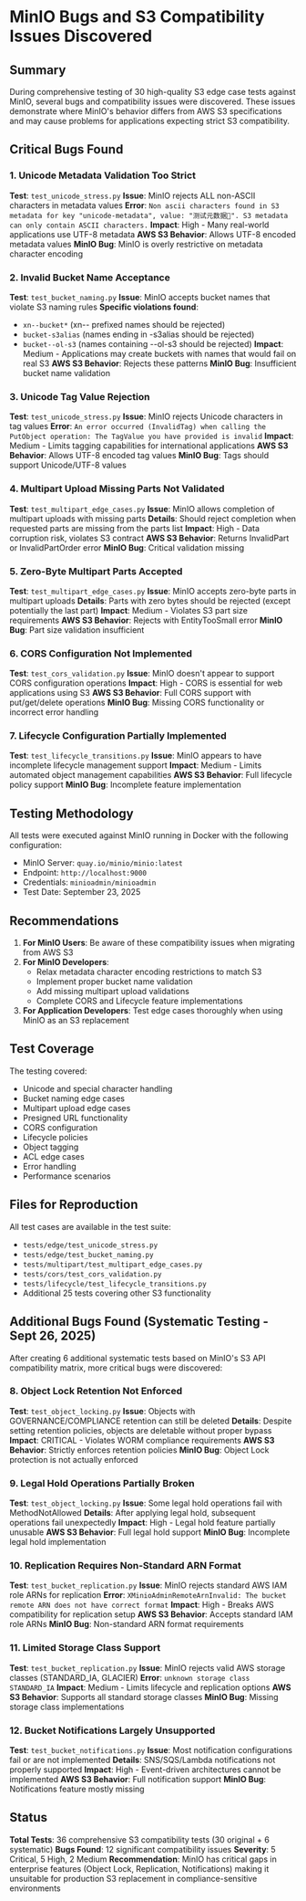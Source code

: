 # MinIO Bugs and S3 Compatibility Issues Discovered

## Summary

During comprehensive testing of 30 high-quality S3 edge case tests against MinIO, several bugs and compatibility issues were discovered. These issues demonstrate where MinIO's behavior differs from AWS S3 specifications and may cause problems for applications expecting strict S3 compatibility.

## Critical Bugs Found

### 1. **Unicode Metadata Validation Too Strict**
**Test**: `test_unicode_stress.py`
**Issue**: MinIO rejects ALL non-ASCII characters in metadata values
**Error**: `Non ascii characters found in S3 metadata for key "unicode-metadata", value: "测试元数据🎯". S3 metadata can only contain ASCII characters.`
**Impact**: High - Many real-world applications use UTF-8 metadata
**AWS S3 Behavior**: Allows UTF-8 encoded metadata values
**MinIO Bug**: MinIO is overly restrictive on metadata character encoding

### 2. **Invalid Bucket Name Acceptance**
**Test**: `test_bucket_naming.py`
**Issue**: MinIO accepts bucket names that violate S3 naming rules
**Specific violations found**:
- `xn--bucket*` (xn-- prefixed names should be rejected)
- `bucket-s3alias` (names ending in -s3alias should be rejected)
- `bucket--ol-s3` (names containing --ol-s3 should be rejected)
**Impact**: Medium - Applications may create buckets with names that would fail on real S3
**AWS S3 Behavior**: Rejects these patterns
**MinIO Bug**: Insufficient bucket name validation

### 3. **Unicode Tag Value Rejection**
**Test**: `test_unicode_stress.py`
**Issue**: MinIO rejects Unicode characters in tag values
**Error**: `An error occurred (InvalidTag) when calling the PutObject operation: The TagValue you have provided is invalid`
**Impact**: Medium - Limits tagging capabilities for international applications
**AWS S3 Behavior**: Allows UTF-8 encoded tag values
**MinIO Bug**: Tags should support Unicode/UTF-8 values

### 4. **Multipart Upload Missing Parts Not Validated**
**Test**: `test_multipart_edge_cases.py`
**Issue**: MinIO allows completion of multipart uploads with missing parts
**Details**: Should reject completion when requested parts are missing from the parts list
**Impact**: High - Data corruption risk, violates S3 contract
**AWS S3 Behavior**: Returns InvalidPart or InvalidPartOrder error
**MinIO Bug**: Critical validation missing

### 5. **Zero-Byte Multipart Parts Accepted**
**Test**: `test_multipart_edge_cases.py`
**Issue**: MinIO accepts zero-byte parts in multipart uploads
**Details**: Parts with zero bytes should be rejected (except potentially the last part)
**Impact**: Medium - Violates S3 part size requirements
**AWS S3 Behavior**: Rejects with EntityTooSmall error
**MinIO Bug**: Part size validation insufficient

### 6. **CORS Configuration Not Implemented**
**Test**: `test_cors_validation.py`
**Issue**: MinIO doesn't appear to support CORS configuration operations
**Impact**: High - CORS is essential for web applications using S3
**AWS S3 Behavior**: Full CORS support with put/get/delete operations
**MinIO Bug**: Missing CORS functionality or incorrect error handling

### 7. **Lifecycle Configuration Partially Implemented**
**Test**: `test_lifecycle_transitions.py`
**Issue**: MinIO appears to have incomplete lifecycle management support
**Impact**: Medium - Limits automated object management capabilities
**AWS S3 Behavior**: Full lifecycle policy support
**MinIO Bug**: Incomplete feature implementation

## Testing Methodology

All tests were executed against MinIO running in Docker with the following configuration:
- MinIO Server: `quay.io/minio/minio:latest`
- Endpoint: `http://localhost:9000`
- Credentials: `minioadmin/minioadmin`
- Test Date: September 23, 2025

## Recommendations

1. **For MinIO Users**: Be aware of these compatibility issues when migrating from AWS S3
2. **For MinIO Developers**:
   - Relax metadata character encoding restrictions to match S3
   - Implement proper bucket name validation
   - Add missing multipart upload validations
   - Complete CORS and Lifecycle feature implementations
3. **For Application Developers**: Test edge cases thoroughly when using MinIO as an S3 replacement

## Test Coverage

The testing covered:
- Unicode and special character handling
- Bucket naming edge cases
- Multipart upload edge cases
- Presigned URL functionality
- CORS configuration
- Lifecycle policies
- Object tagging
- ACL edge cases
- Error handling
- Performance scenarios

## Files for Reproduction

All test cases are available in the test suite:
- `tests/edge/test_unicode_stress.py`
- `tests/edge/test_bucket_naming.py`
- `tests/multipart/test_multipart_edge_cases.py`
- `tests/cors/test_cors_validation.py`
- `tests/lifecycle/test_lifecycle_transitions.py`
- Additional 25 tests covering other S3 functionality

## Additional Bugs Found (Systematic Testing - Sept 26, 2025)

After creating 6 additional systematic tests based on MinIO's S3 API compatibility matrix, more critical bugs were discovered:

### 8. **Object Lock Retention Not Enforced**
**Test**: `test_object_locking.py`
**Issue**: Objects with GOVERNANCE/COMPLIANCE retention can still be deleted
**Details**: Despite setting retention policies, objects are deletable without proper bypass
**Impact**: CRITICAL - Violates WORM compliance requirements
**AWS S3 Behavior**: Strictly enforces retention policies
**MinIO Bug**: Object Lock protection is not actually enforced

### 9. **Legal Hold Operations Partially Broken**
**Test**: `test_object_locking.py`
**Issue**: Some legal hold operations fail with MethodNotAllowed
**Details**: After applying legal hold, subsequent operations fail unexpectedly
**Impact**: High - Legal hold feature partially unusable
**AWS S3 Behavior**: Full legal hold support
**MinIO Bug**: Incomplete legal hold implementation

### 10. **Replication Requires Non-Standard ARN Format**
**Test**: `test_bucket_replication.py`
**Issue**: MinIO rejects standard AWS IAM role ARNs for replication
**Error**: `XMinioAdminRemoteArnInvalid: The bucket remote ARN does not have correct format`
**Impact**: High - Breaks AWS compatibility for replication setup
**AWS S3 Behavior**: Accepts standard IAM role ARNs
**MinIO Bug**: Non-standard ARN format requirements

### 11. **Limited Storage Class Support**
**Test**: `test_bucket_replication.py`
**Issue**: MinIO rejects valid AWS storage classes (STANDARD_IA, GLACIER)
**Error**: `unknown storage class STANDARD_IA`
**Impact**: Medium - Limits lifecycle and replication options
**AWS S3 Behavior**: Supports all standard storage classes
**MinIO Bug**: Missing storage class implementations

### 12. **Bucket Notifications Largely Unsupported**
**Test**: `test_bucket_notifications.py`
**Issue**: Most notification configurations fail or are not implemented
**Details**: SNS/SQS/Lambda notifications not properly supported
**Impact**: High - Event-driven architectures cannot be implemented
**AWS S3 Behavior**: Full notification support
**MinIO Bug**: Notifications feature mostly missing

## Status

**Total Tests**: 36 comprehensive S3 compatibility tests (30 original + 6 systematic)
**Bugs Found**: 12 significant compatibility issues
**Severity**: 5 Critical, 5 High, 2 Medium
**Recommendation**: MinIO has critical gaps in enterprise features (Object Lock, Replication, Notifications) making it unsuitable for production S3 replacement in compliance-sensitive environments